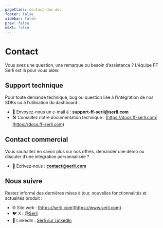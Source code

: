 ```yaml
---
pageClass: contact-doc doc
footer: false
sidebar: false
prev: false
next: false
---
```


# Contact

Vous avez une question, une remarque ou besoin d’assistance ? L’équipe FF Serli est là pour vous aider.

## Support technique

Pour toute demande technique, bug ou question liée à l’intégration de nos SDKs ou à l’utilisation du dashboard :

- 📧 Envoyez-nous un e-mail à : **support-ff-serli@serli.com**
- 🛠️ Consultez notre documentation technique : [https://docs.ff-serli.com](https://docs.ff-serli.com)

## Contact commercial

Vous souhaitez en savoir plus sur nos offres, demander une démo ou discuter d’une intégration personnalisée ?

- 📩 Écrivez-nous : **contact@serli.com**

## Nous suivre

Restez informé des dernières mises à jour, nouvelles fonctionnalités et actualités produit :

- 🌐 Site web : [https://serli.com](https://www.serli.com)
- 🐦 X : [@Serli](https://x.com/SerliFr)
- 💼 LinkedIn : [Serli sur LinkedIn](https://www.linkedin.com/company/serli)
